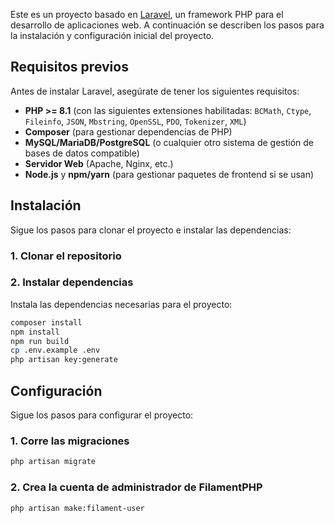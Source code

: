 Este es un proyecto basado en [Laravel](https://laravel.com/), un framework PHP para el desarrollo de aplicaciones web. A continuación se describen los pasos para la instalación y configuración inicial del proyecto.
## Requisitos previos

Antes de instalar Laravel, asegúrate de tener los siguientes requisitos:

- **PHP >= 8.1** (con las siguientes extensiones habilitadas: `BCMath`, `Ctype`, `Fileinfo`, `JSON`, `Mbstring`, `OpenSSL`, `PDO`, `Tokenizer`, `XML`)
- **Composer** (para gestionar dependencias de PHP)
- **MySQL/MariaDB/PostgreSQL** (o cualquier otro sistema de gestión de bases de datos compatible)
- **Servidor Web** (Apache, Nginx, etc.)
- **Node.js** y **npm/yarn** (para gestionar paquetes de frontend si se usan)

## Instalación

Sigue los pasos para clonar el proyecto e instalar las dependencias:

### 1. Clonar el repositorio

### 2. Instalar dependencias

Instala las dependencias necesarias para el proyecto:
```bash
composer install
npm install
npm run build
cp .env.example .env
php artisan key:generate
```

## Configuración

Sigue los pasos para configurar el proyecto:

### 1. Corre las migraciones
```bash
php artisan migrate
```

### 2. Crea la cuenta de administrador de FilamentPHP
```bash
php artisan make:filament-user
```

